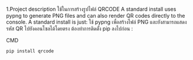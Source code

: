 1.Project description
ใช้ในการสร้างรูปไฟล์ QRCODE
A standard install uses pypng to generate PNG files and can also render QR codes directly to the console. A standard install is just:
ใช้ pypng เพื่อสร้างไฟล์ PNG และยังสามารถแสดงรหัส QR ไปยังคอนโซลได้โดยตรง ต้องทำการติดตั้ง pip ลงไปก่อน :

CMD 

    pip install qrcode
